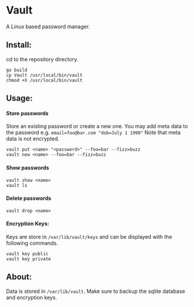 # Vault

A Linux based password manager.

## Install:
cd to the repository directory.
```
go build
cp Vault /usr/local/bin/vault
chmod +X /usr/local/bin/vault
```

## Usage:

#### Store passwords
Store an existing password or create a new one. You may add meta data to the
password e.g. `email=foo@bar.com "dob=July 1 1990"` Note that meta data is not
encrypted.
```
vault put <name> "<password>" --foo=bar --fizz=buzz
vault new <name> --foo=bar --fizz=buzz
```

#### Show passwords
```
vault show <name>
vault ls
```

#### Delete passwords
```
vault drop <name>
```

#### Encryption Keys:
Keys are store in `/var/lib/vault/keys` and can be displayed with the following
commands.
```
vault key public
vault key private 
```

## About:
Data is stored in `/var/lib/vault`. Make sure to backup the sqlite database and
encryption keys.
